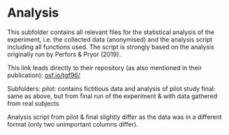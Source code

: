 # Analysis

This subfolder contains all relevant files for the statistical analysis of the experiment, i.e. the collected data (anonymised) and the analysis script including all functions used. The script is strongly based on the analysis originally run by Perfors & Pryor (2019). 

This link leads directly to their repository (as also mentioned in their publication): [osf.io/tgf96/](https://osf.io/tgf96/)

Subfolders:
pilot: contains fictitious data and analysis of pilot study
final: same as above, but from final run of the experiment & with data gathered from real subjects

Analysis script from pilot & final slightly differ as the data was in a different format (only two unimportant columns differ).

